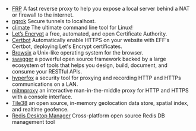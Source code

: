 * [FRP](https://github.com/fatedier/frp) A fast reverse proxy to help you expose a local server behind a NAT or firewall to the internet.
* [ngrok](https://ngrok.com/) Secure tunnels to localhost.
* [climate](https://github.com/adtac/climate) The ultimate command line tool for Linux!
* [Let’s Encrypt](https://letsencrypt.org/) a free, automated, and open Certificate Authority.
* [Certbot](https://certbot.eff.org/) Automatically enable HTTPS on your website with EFF's Certbot, deploying Let's Encrypt certificates.
* [Browsix](https://browsix.org/) a Unix-like operating system for the browser.
* [swagger](http://swagger.io/) a powerful open source framework backed by a large ecosystem of tools that helps you design, build, document, and consume your RESTful APIs.
* [hyperfox](https://hyperfox.org/) a security tool for proxying and recording HTTP and HTTPs communications on a LAN.
* [mitmproxy](http://mitmproxy.org) an interactive man-in-the-middle proxy for HTTP and HTTPS with a console interface.
* [Tile38](http://tile38.com/) an open source, in-memory geolocation data store, spatial index, and realtime geofence.
* [Redis Desktop Manager](https://redisdesktop.com/) Cross-platform open source Redis DB management tool

